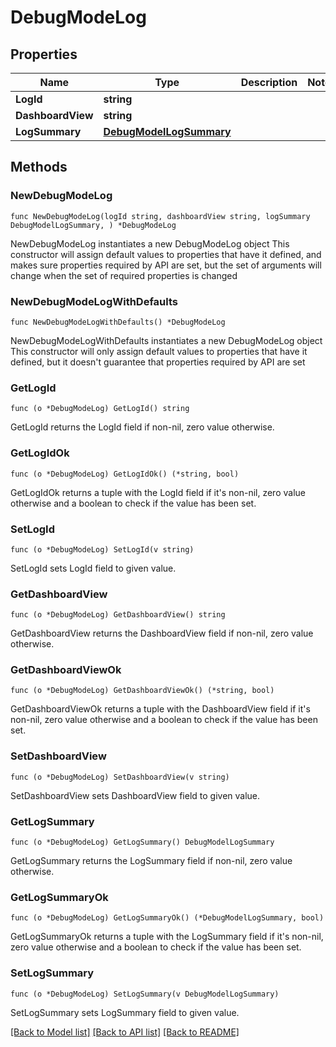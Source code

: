 # DebugModeLog

## Properties

Name | Type | Description | Notes
------------ | ------------- | ------------- | -------------
**LogId** | **string** |  | 
**DashboardView** | **string** |  | 
**LogSummary** | [**DebugModelLogSummary**](DebugModelLogSummary.md) |  | 

## Methods

### NewDebugModeLog

`func NewDebugModeLog(logId string, dashboardView string, logSummary DebugModelLogSummary, ) *DebugModeLog`

NewDebugModeLog instantiates a new DebugModeLog object
This constructor will assign default values to properties that have it defined,
and makes sure properties required by API are set, but the set of arguments
will change when the set of required properties is changed

### NewDebugModeLogWithDefaults

`func NewDebugModeLogWithDefaults() *DebugModeLog`

NewDebugModeLogWithDefaults instantiates a new DebugModeLog object
This constructor will only assign default values to properties that have it defined,
but it doesn't guarantee that properties required by API are set

### GetLogId

`func (o *DebugModeLog) GetLogId() string`

GetLogId returns the LogId field if non-nil, zero value otherwise.

### GetLogIdOk

`func (o *DebugModeLog) GetLogIdOk() (*string, bool)`

GetLogIdOk returns a tuple with the LogId field if it's non-nil, zero value otherwise
and a boolean to check if the value has been set.

### SetLogId

`func (o *DebugModeLog) SetLogId(v string)`

SetLogId sets LogId field to given value.


### GetDashboardView

`func (o *DebugModeLog) GetDashboardView() string`

GetDashboardView returns the DashboardView field if non-nil, zero value otherwise.

### GetDashboardViewOk

`func (o *DebugModeLog) GetDashboardViewOk() (*string, bool)`

GetDashboardViewOk returns a tuple with the DashboardView field if it's non-nil, zero value otherwise
and a boolean to check if the value has been set.

### SetDashboardView

`func (o *DebugModeLog) SetDashboardView(v string)`

SetDashboardView sets DashboardView field to given value.


### GetLogSummary

`func (o *DebugModeLog) GetLogSummary() DebugModelLogSummary`

GetLogSummary returns the LogSummary field if non-nil, zero value otherwise.

### GetLogSummaryOk

`func (o *DebugModeLog) GetLogSummaryOk() (*DebugModelLogSummary, bool)`

GetLogSummaryOk returns a tuple with the LogSummary field if it's non-nil, zero value otherwise
and a boolean to check if the value has been set.

### SetLogSummary

`func (o *DebugModeLog) SetLogSummary(v DebugModelLogSummary)`

SetLogSummary sets LogSummary field to given value.



[[Back to Model list]](../README.md#documentation-for-models) [[Back to API list]](../README.md#documentation-for-api-endpoints) [[Back to README]](../README.md)


